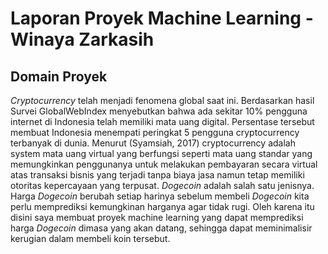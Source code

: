 # Laporan Proyek Machine Learning - Winaya Zarkasih

## Domain Proyek
*Cryptocurrency* telah menjadi fenomena global saat ini. Berdasarkan hasil Survei GlobalWebIndex
menyebutkan bahwa ada sekitar 10% pengguna internet di Indonesia telah memiliki mata uang digital.
Persentase tersebut membuat Indonesia menempati peringkat 5 pengguna cryptocurrency terbanyak di
dunia. Menurut (Syamsiah, 2017) cryptocurrency adalah system mata uang virtual yang
berfungsi seperti mata uang standar yang memungkinkan penggunanya untuk melakukan
pembayaran secara virtual atas transaksi bisnis yang terjadi tanpa biaya jasa namun tetap
memiliki otoritas kepercayaan yang terpusat. *Dogecoin* adalah salah satu jenisnya. Harga *Dogecoin* berubah setiap harinya sebelum membeli *Dogecoin* kita perlu memprediksi kemungkinan harganya agar tidak rugi. Oleh karena itu disini saya membuat proyek machine learning yang dapat memprediksi harga *Dogecoin* dimasa yang akan datang, sehingga dapat meminimalisir kerugian dalam membeli koin tersebut. 
